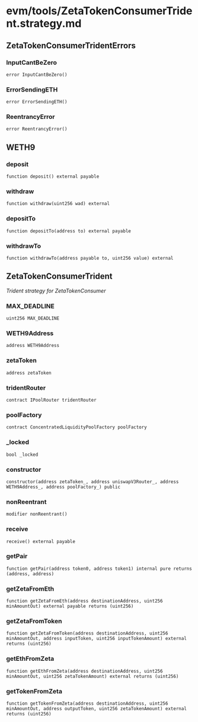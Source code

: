 # evm/tools/ZetaTokenConsumerTrident.strategy.md

## ZetaTokenConsumerTridentErrors

### InputCantBeZero

```solidity
error InputCantBeZero()
```

### ErrorSendingETH

```solidity
error ErrorSendingETH()
```

### ReentrancyError

```solidity
error ReentrancyError()
```

## WETH9

### deposit

```solidity
function deposit() external payable
```

### withdraw

```solidity
function withdraw(uint256 wad) external
```

### depositTo

```solidity
function depositTo(address to) external payable
```

### withdrawTo

```solidity
function withdrawTo(address payable to, uint256 value) external
```

## ZetaTokenConsumerTrident

_Trident strategy for ZetaTokenConsumer_

### MAX_DEADLINE

```solidity
uint256 MAX_DEADLINE
```

### WETH9Address

```solidity
address WETH9Address
```

### zetaToken

```solidity
address zetaToken
```

### tridentRouter

```solidity
contract IPoolRouter tridentRouter
```

### poolFactory

```solidity
contract ConcentratedLiquidityPoolFactory poolFactory
```

### _locked

```solidity
bool _locked
```

### constructor

```solidity
constructor(address zetaToken_, address uniswapV3Router_, address WETH9Address_, address poolFactory_) public
```

### nonReentrant

```solidity
modifier nonReentrant()
```

### receive

```solidity
receive() external payable
```

### getPair

```solidity
function getPair(address token0, address token1) internal pure returns (address, address)
```

### getZetaFromEth

```solidity
function getZetaFromEth(address destinationAddress, uint256 minAmountOut) external payable returns (uint256)
```

### getZetaFromToken

```solidity
function getZetaFromToken(address destinationAddress, uint256 minAmountOut, address inputToken, uint256 inputTokenAmount) external returns (uint256)
```

### getEthFromZeta

```solidity
function getEthFromZeta(address destinationAddress, uint256 minAmountOut, uint256 zetaTokenAmount) external returns (uint256)
```

### getTokenFromZeta

```solidity
function getTokenFromZeta(address destinationAddress, uint256 minAmountOut, address outputToken, uint256 zetaTokenAmount) external returns (uint256)
```

